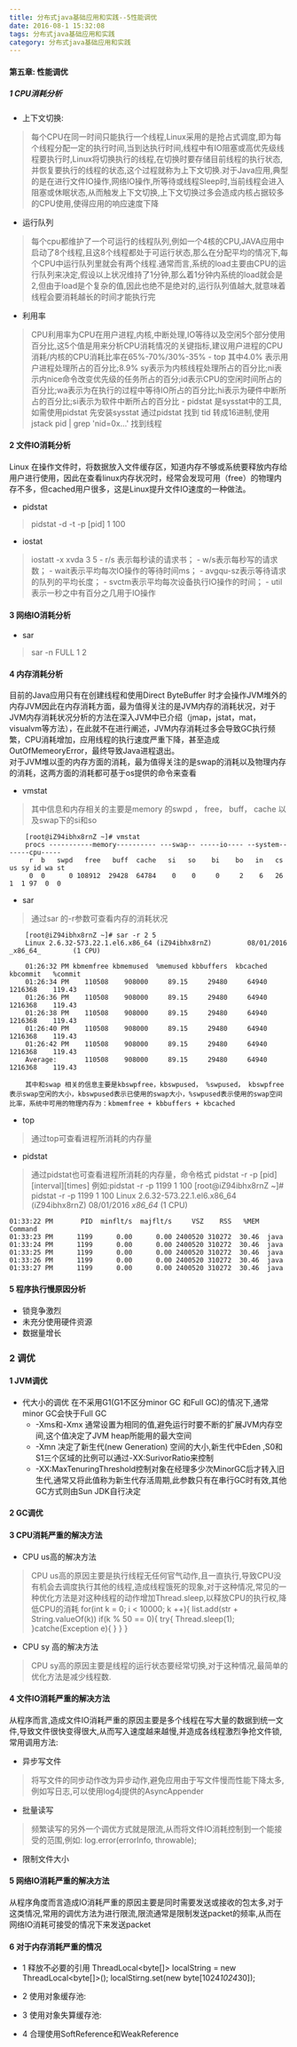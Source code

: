 ```yaml
---
title: 分布式java基础应用和实践--5性能调优
date: 2016-08-1 15:32:08 
tags: 分布式java基础应用和实践
category: 分布式java基础应用和实践
---
```

#### 第五章: 性能调优
##### 1 CPU消耗分析
+ 上下文切换:
> 每个CPU在同一时间只能执行一个线程,Linux采用的是抢占式调度,即为每个线程分配一定的执行时间,当到达执行时间,线程中有IO阻塞或高优先级线程要执行时,Linux将切换执行的线程,在切换时要存储目前线程的执行状态,并恢复要执行的线程的状态,这个过程就称为上下文切换.对于Java应用,典型的是在进行文件IO操作,网络IO操作,所等待或线程Sleep时,当前线程会进入阻塞或休眠状态,从而触发上下文切换,上下文切换过多会造成内核占据较多的CPU使用,使得应用的响应速度下降
+ 运行队列
> 每个cpu都维护了一个可运行的线程队列,例如一个4核的CPU,JAVA应用中启动了8个线程,且这8个线程都处于可运行状态,那么在分配平均的情况下,每个CPU中运行队列里就会有两个线程.通常而言,系统的load主要由CPU的运行队列来决定,假设以上状况维持了1分钟,那么着1分钟内系统的load就会是2,但由于load是个复杂的值,因此也绝不是绝对的,运行队列值越大,就意味着线程会要消耗越长的时间才能执行完
+ 利用率
> CPU利用率为CPU在用户进程,内核,中断处理,IO等待以及空闲5个部分使用百分比,这5个值是用来分析CPU消耗情况的关键指标,建议用户进程的CPU消耗/内核的CPU消耗比率在65%-70%/30%-35%
    - top 其中4.0% 表示用户进程处理所占的百分比;8.9% sy表示为内核线程处理所占的百分比;ni表示内nice命令改变优先级的任务所占的百分;id表示CPU的空闲时间所占的百分比;wa表示为在执行的过程中等待IO所占的百分比;hi表示为硬件中断所占的百分比;si表示为软件中断所占的百分比
	- pidstat 是sysstat中的工具,如需使用pidstat 先安装sysstat
	通过pidstat 找到 tid 转成16进制,使用jstack pid | grep 'nid=0x...' 找到线程

#### 2 文件IO消耗分析
Linux 在操作文件时，将数据放入文件缓存区，知道内存不够或系统要释放内存给用户进行使用，因此在查看linux内存状况时，经常会发现可用（free）的物理内存不多，但cached用户很多，这是Linux提升文件IO速度的一种做法。

+ pidstat 
> pidstat -d -t -p [pid] 1 100

+ iostat 
> iostatt -x xvda 3 5
	- r/s 表示每秒读的请求书；
    - w/s表示每秒写的请求数；
    - wait表示平均每次IO操作的等待时间ms；
    - avgqu-sz表示等待请求的队列的平均长度；
    - svctm表示平均每次设备执行IO操作的时间；
    - util表示一秒之中有百分之几用于IO操作

#### 3 网络IO消耗分析

+ sar 
> sar -n FULL 1 2 

#### 4 内存消耗分析
目前的Java应用只有在创建线程和使用Direct ByteBuffer 时才会操作JVM堆外的内存JVM因此在内存消耗方面，最为值得关注的是JVM内存的消耗状况，对于JVM内存消耗状况分析的方法在深入JVM中已介绍（jmap，jstat，mat，visualvm等方法），在此就不在进行阐述，JVM内存消耗过多会导致GC执行频繁，CPU消耗增加，应用线程的执行速度严重下降，甚至造成OutOfMemeoryError，最终导致Java进程退出。   
对于JVM堆以歪的内存方面的消耗，最为值得关注的是swap的消耗以及物理内存的消耗，这两方面的消耗都可基于os提供的命令来查看

+ vmstat 
> 其中信息和内存相关的主要是memory 的swpd ， free， buff， cache 以及swap下的si和so
		
		[root@iZ94ibhx8rnZ ~]# vmstat
		procs -----------memory---------- ---swap-- -----io---- --system-- -----cpu-----
		 r  b   swpd   free   buff  cache   si   so    bi    bo   in   cs us sy id wa st
		 0  0      0 108912  29428  64784    0    0     0     2    6   26  1  1 97  0  0

+ sar 
> 通过sar 的-r参数可查看内存的消耗状况

		[root@iZ94ibhx8rnZ ~]# sar -r 2 5
		Linux 2.6.32-573.22.1.el6.x86_64 (iZ94ibhx8rnZ)         08/01/2016      _x86_64_        (1 CPU)

		01:26:32 PM kbmemfree kbmemused  %memused kbbuffers  kbcached  kbcommit   %commit
		01:26:34 PM    110508    908000     89.15     29480     64940   1216368    119.43
		01:26:36 PM    110508    908000     89.15     29480     64940   1216368    119.43
		01:26:38 PM    110508    908000     89.15     29480     64940   1216368    119.43
		01:26:40 PM    110508    908000     89.15     29480     64940   1216368    119.43
		01:26:42 PM    110508    908000     89.15     29480     64940   1216368    119.43
		Average:       110508    908000     89.15     29480     64940   1216368    119.43

		其中和swap 相关的信息主要是kbswpfree，kbswpused， %swpused， kbswpfree表示swap空闲的大小，kbswpused表示已使用的swap大小，%swpused表示使用的swap空间比率，系统中可用的物理内存为：kbmemfree + kbbuffers + kbcached

+ top 
> 通过top可查看进程所消耗的内存量

+ pidstat
> 通过pidstat也可查看进程所消耗的内存量，命令格式 pidstat -r -p [pid][interval][times] 例如:pidstat -r -p 1199 1 100
	[root@iZ94ibhx8rnZ ~]# pidstat -r -p 1199 1 100
	Linux 2.6.32-573.22.1.el6.x86_64 (iZ94ibhx8rnZ)         08/01/2016      _x86_64_        (1 CPU)

	01:33:22 PM       PID  minflt/s  majflt/s     VSZ    RSS   %MEM  Command
	01:33:23 PM      1199      0.00      0.00 2400520 310272  30.46  java
	01:33:24 PM      1199      0.00      0.00 2400520 310272  30.46  java
	01:33:25 PM      1199      0.00      0.00 2400520 310272  30.46  java
	01:33:26 PM      1199      0.00      0.00 2400520 310272  30.46  java
	01:33:27 PM      1199      0.00      0.00 2400520 310272  30.46  java


#### 5 程序执行慢原因分析
+ 锁竞争激烈
+ 未充分使用硬件资源
+ 数据量增长


### 2 调优
#### 1  JVM调优
+ 代大小的调优
在不采用G1(G1不区分minor GC 和Full GC)的情况下,通常minor GC会快于Full GC
	- -Xms和-Xmx 通常设置为相同的值,避免运行时要不断的扩展JVM内存空间,这个值决定了JVM heap所能用的最大空间
	- -Xmn 决定了新生代(new Generation) 空间的大小,新生代中Eden ,S0和S1三个区域的比例可以通过-XX:SurivorRatio来控制
	- -XX:MaxTenuringThreshold控制对象在经理多少次MinorGC后才转入旧生代,通常又将此值称为新生代存活周期,此参数只有在串行GC时有效,其他GC方式则由Sun JDK自行决定
#### 2 GC调优

#### 3 CPU消耗严重的解决方法
+ CPU us高的解决方法
> CPU us高的原因主要是执行线程无任何官气动作,且一直执行,导致CPU没有机会去调度执行其他的线程,造成线程饿死的现象,对于这种情况,常见的一种优化方法是对这种线程的动作增加Thread.sleep,以释放CPU的执行权,降低CPU的消耗
		for(int k = 0; i < 10000; k ++){
			list.add(str + String.valueOf(k))
			if(k % 50 == 0){
				try{
					Thread.sleep(1);
				}catche(Exception e){
				}
			}
		}

+ CPU sy 高的解决方法
> CPU sy高的原因主要是线程的运行状态要经常切换,对于这种情况,最简单的优化方法是减少线程数.

#### 4 文件IO消耗严重的解决方法
从程序而言,造成文件IO消耗严重的原因主要是多个线程在写大量的数据到统一文件,导致文件很快变得很大,从而写入速度越来越慢,并造成各线程激烈争抢文件锁,常用调用方法:

+ 异步写文件
> 将写文件的同步动作改为异步动作,避免应用由于写文件慢而性能下降太多,例如写日志,可以使用log4j提供的AsyncAppender
+ 批量读写
> 频繁读写的另外一个调优方式就是限流,从而将文件IO消耗控制到一个能接受的范围,例如:
	log.error(errorInfo, throwable);
+ 限制文件大小

#### 5 网络IO消耗严重的解决方法
从程序角度而言造成IO消耗严重的原因主要是同时需要发送或接收的包太多,对于这类情况,常用的调优方法为进行限流,限流通常是限制发送packet的频率,从而在网络IO消耗可接受的情况下来发送packet

#### 6 对于内存消耗严重的情况
+ 1 释放不必要的引用
	ThreadLocal<byte[]> localString = new ThreadLocal<byte[]>();
	localStirng.set(new byte[1024*1024*30]);
+ 2 使用对象缓存池:

+ 3 使用对象失算缓存池:
 
+ 4 合理使用SoftReference和WeakReference